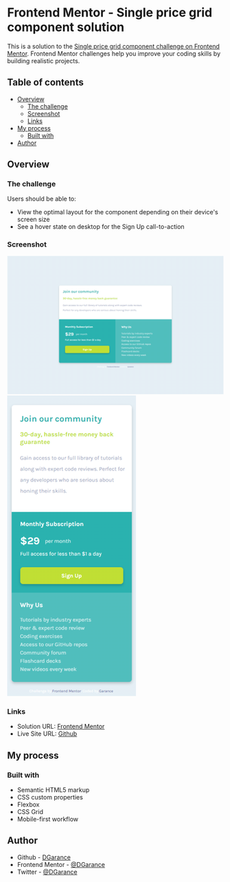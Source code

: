 # Frontend Mentor - Single price grid component solution

This is a solution to the [Single price grid component challenge on Frontend Mentor](https://www.frontendmentor.io/challenges/single-price-grid-component-5ce41129d0ff452fec5abbbc). Frontend Mentor challenges help you improve your coding skills by building realistic projects. 

## Table of contents

- [Overview](#overview)
  - [The challenge](#the-challenge)
  - [Screenshot](#screenshot)
  - [Links](#links)
- [My process](#my-process)
  - [Built with](#built-with)
- [Author](#author)


## Overview

### The challenge

Users should be able to:

- View the optimal layout for the component depending on their device's screen size
- See a hover state on desktop for the Sign Up call-to-action

### Screenshot

![Desktop Screenshot](./screenshots/desktop-screenshot.png)
![Mobile Screenshot](./screenshots/mobile-screenshot.png)


### Links

- Solution URL: [Frontend Mentor](https://www.frontendmentor.io/solutions/recipe-page-mobile-first-Ef1GKW8iR_)
- Live Site URL: [Github](https://dgarance.github.io/recipe-page/)

## My process

### Built with

- Semantic HTML5 markup
- CSS custom properties
- Flexbox
- CSS Grid
- Mobile-first workflow


## Author

- Github - [DGarance](https://github.com/DGarance)
- Frontend Mentor - [@DGarance](https://www.frontendmentor.io/profile/DGarance)
- Twitter - [@DGarance](https://twitter.com/Akane9721)


